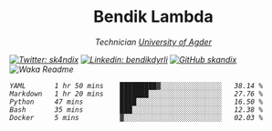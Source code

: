 <h1 align="center"> Bendik Lambda </h1>
<p align="center"><em>Technician <a href="http://www.uia.no">University of Agder</a></p>



[![Twitter: sk4ndix](https://img.shields.io/twitter/follow/sk4ndix?style=social)](https://twitter.com/sk4ndix)
[![Linkedin: bendikdyrli](https://img.shields.io/badge/-bendikdyrli-blue?style=flat-square&logo=Linkedin&logoColor=white&link=https://www.linkedin.com/in/bendikdyrli/)](https://www.linkedin.com/in/bendikdyrli/)
[![GitHub skandix](https://img.shields.io/github/followers/skandix?label=follow&style=social)](https://github.com/skandix)
![Waka Readme](https://github.com/skandix/skandix/workflows/Waka%20Readme/badge.svg)


<!--START_SECTION:waka-->
```text
YAML       1 hr 50 mins    █████████▓░░░░░░░░░░░░░░░   38.14 % 
Markdown   1 hr 20 mins    ███████░░░░░░░░░░░░░░░░░░   27.76 % 
Python     47 mins         ████░░░░░░░░░░░░░░░░░░░░░   16.50 % 
Bash       35 mins         ███░░░░░░░░░░░░░░░░░░░░░░   12.38 % 
Docker     5 mins          ▓░░░░░░░░░░░░░░░░░░░░░░░░   02.03 % 
```
<!--END_SECTION:waka-->
